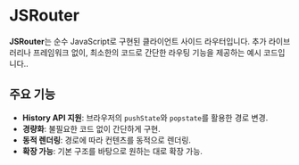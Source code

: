 # JSRouter

**JSRouter**는 순수 JavaScript로 구현된 클라이언트 사이드 라우터입니다. 추가 라이브러리나 프레임워크 없이, 최소한의 코드로 간단한 라우팅 기능을 제공하는 예시 코드입니다.. 
## 주요 기능

- **History API 지원**: 브라우저의 `pushState`와 `popstate`를 활용한 경로 변경.
- **경량화**: 불필요한 코드 없이 간단하게 구현.
- **동적 렌더링**: 경로에 따라 컨텐츠를 동적으로 렌더링.
- **확장 가능**: 기본 구조를 바탕으로 원하는 대로 확장 가능.
